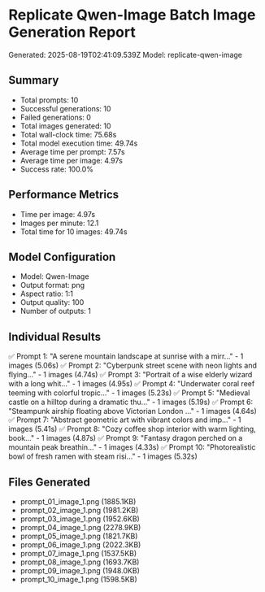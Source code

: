 # Replicate Qwen-Image Batch Image Generation Report

Generated: 2025-08-19T02:41:09.539Z
Model: replicate-qwen-image

## Summary
- Total prompts: 10
- Successful generations: 10
- Failed generations: 0
- Total images generated: 10
- Total wall-clock time: 75.68s
- Total model execution time: 49.74s
- Average time per prompt: 7.57s
- Average time per image: 4.97s
- Success rate: 100.0%

## Performance Metrics
- Time per image: 4.97s
- Images per minute: 12.1
- Total time for 10 images: 49.74s

## Model Configuration
- Model: Qwen-Image
- Output format: png
- Aspect ratio: 1:1
- Output quality: 100
- Number of outputs: 1

## Individual Results
✅ Prompt 1: "A serene mountain landscape at sunrise with a mirr..." - 1 images (5.06s)
✅ Prompt 2: "Cyberpunk street scene with neon lights and flying..." - 1 images (4.74s)
✅ Prompt 3: "Portrait of a wise elderly wizard with a long whit..." - 1 images (4.95s)
✅ Prompt 4: "Underwater coral reef teeming with colorful tropic..." - 1 images (5.23s)
✅ Prompt 5: "Medieval castle on a hilltop during a dramatic thu..." - 1 images (5.19s)
✅ Prompt 6: "Steampunk airship floating above Victorian London ..." - 1 images (4.64s)
✅ Prompt 7: "Abstract geometric art with vibrant colors and imp..." - 1 images (5.41s)
✅ Prompt 8: "Cozy coffee shop interior with warm lighting, book..." - 1 images (4.87s)
✅ Prompt 9: "Fantasy dragon perched on a mountain peak breathin..." - 1 images (4.33s)
✅ Prompt 10: "Photorealistic bowl of fresh ramen with steam risi..." - 1 images (5.32s)

## Files Generated
- prompt_01_image_1.png (1885.1KB)
- prompt_02_image_1.png (1981.2KB)
- prompt_03_image_1.png (1952.6KB)
- prompt_04_image_1.png (2278.9KB)
- prompt_05_image_1.png (1821.7KB)
- prompt_06_image_1.png (2022.3KB)
- prompt_07_image_1.png (1537.5KB)
- prompt_08_image_1.png (1693.7KB)
- prompt_09_image_1.png (1948.0KB)
- prompt_10_image_1.png (1598.5KB)
